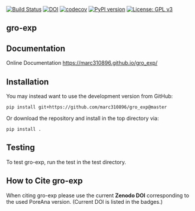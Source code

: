 [![Build Status](https://github.com/marc310896/utils/actions/workflows/workflow.yml/badge.svg)](https://github.com/marc310896/gro_exp/actions/workflows/workflow.yml)
[![DOI](https://zenodo.org/badge/451454624.svg)](https://zenodo.org/badge/latestdoi/451454624)
[![codecov](https://codecov.io/gh/marc310896/gro_exp/branch/master/graph/badge.svg?token=TJ6JCUHXRZ)](https://codecov.io/gh/marc310896/gro_exp)
[![PyPI version](https://badge.fury.io/py/gro-exp.svg)](https://badge.fury.io/py/gro-exp)
[![License: GPL v3](https://img.shields.io/badge/License-GPLv3-blue.svg)](https://github.com/marc310896/gro_exp/blob/master/LICENSE)


## gro-exp

## Documentation 

Online Documentation https://marc310896.github.io/gro_exp/

## Installation

You may instead want to use the development version from GitHub:

    pip install git+https://github.com/marc310896/gro_exp@master


Or download the repository and install in the top directory via:

    pip install .


## Testing

To test gro-exp, run the test in the test directory.

## How to Cite gro-exp

When citing gro-exp please use the current **Zenodo DOI** corresponding to the used PoreAna version. (Current DOI is listed in the badges.)
